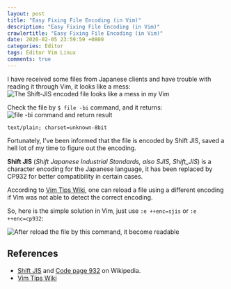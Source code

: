 ```yaml
---
layout: post
title: "Easy Fixing File Encoding (in Vim)"
description: "Easy Fixing File Encoding (in Vim)"
crawlertitle: "Easy Fixing File Encoding (in Vim)"
date: 2020-02-05 23:59:59 +0800
categories: Editor
tags: Editor Vim Linux
comments: true
---
```


I have received some files from Japanese clients and have trouble with reading it through Vim, it looks like a mess:
![The Shift-JIS encoded file looks like a mess in my Vim](https://stevenchang.s3-ap-northeast-1.amazonaws.com/pics/blog/encoding_vim_sjis.png)

Check the file by `$ file -bi` command, and it returns:
![file -bi command and return result](https://stevenchang.s3-ap-northeast-1.amazonaws.com/pics/blog/file_command_sjis.png)

```shell
text/plain; charset=unknown-8bit
```

Fortunately, I've been informed that the file is encoded by Shift JIS, saved a hell lot of my time to figure out the encoding.

**Shift JIS** (*Shift Japanese Industrial Standards, also SJIS, Shift_JIS*) is a character encoding for the Japanese language, it has been replaced by CP932 for better compatibility in certain cases.

According to [Vim Tips Wiki](https://vim.fandom.com/wiki/Reloading_a_file_using_a_different_encoding), one can reload a file using a different encoding if Vim was not able to detect the correct encoding.

So, here is the simple solution in Vim, just use `:e ++enc=sjis` or `:e ++enc=cp932`:

![After reload the file by this command, it become readable](https://stevenchang.s3-ap-northeast-1.amazonaws.com/pics/blog/encoding_vim_sjis_after.png)

## References
- [Shift JIS](https://en.wikipedia.org/wiki/Shift_JIS) and [Code page 932](https://en.wikipedia.org/wiki/Code_page_932_(Microsoft_Windows)) on Wikipedia.
- [Vim Tips Wiki](https://vim.fandom.com/wiki/Reloading_a_file_using_a_different_encoding)
